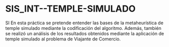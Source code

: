 # SIS_INT--TEMPLE-SIMULADO
SI
En esta práctica se pretende entender las bases de la metaheurística de temple simulado mediante la codificación del algoritmo.
Además, también se realizó un análisis de los resultados obtenidos mediante la aplicación de temple simulado al problema de Viajante de Comercio.
